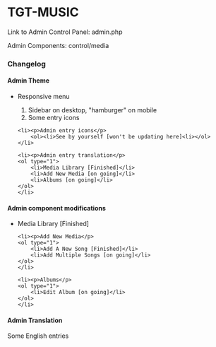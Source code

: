 <h1>TGT-MUSIC</h1>
<p>Link to Admin Control Panel: admin.php</p>
<p>Admin Components: control/media</p>
<h3>Changelog</h3>
<h4>Admin Theme</h4>
<ul>
	<li><p>Responsive menu</p>
	<ol type="1">
		<li>Sidebar on desktop, "hamburger" on mobile</li>
		<li>Some entry icons</li>
	</ol>
	</li>
	
	<li><p>Admin entry icons</p>
		<ol><li>See by yourself [won't be updating here]<li></ol>
	</li>
	
	<li><p>Admin entry translation</p>
	<ol type="1">
		<li>Media Library [Finished]</li>
		<li>Add New Media [on going]</li>
		<li>Albums [on going]</li>
	</ol>
	</li>
</ul>
<h4>Admin component modifications</h4>
<ul>
	<li><p>Media Library [Finished]</p>
	</li>
	
	<li><p>Add New Media</p>
	<ol type="1">
		<li>Add A New Song [Finished]</li>
		<li>Add Multiple Songs [on going]</li>
	</ol>
	</li>
	
	<li><p>Albums</p>
	<ol type="1">
		<li>Edit Album [on going]</li>
	</ol>
	</li>
</ul>
<h4>Admin Translation</h4>
<p>Some English entries</p>